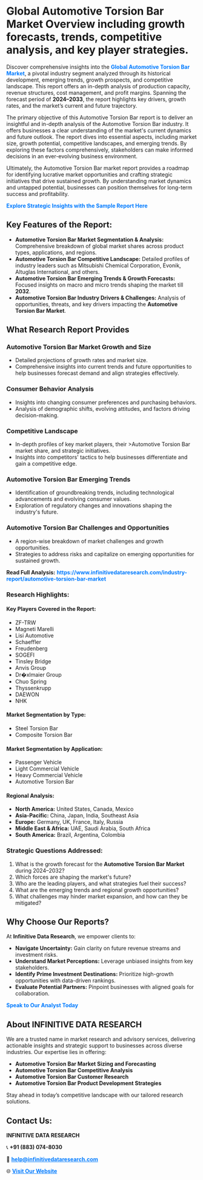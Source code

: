 <h1>Global Automotive Torsion Bar Market Overview including growth forecasts, trends, competitive analysis, and key player strategies.</h1>
<p>
Discover comprehensive insights into the 
<a href="https://www.infinitivedataresearch.com/industry-report/automotive-torsion-bar-market" rel="dofollow" style="color: #007BFF; text-decoration: none;"><strong>Global Automotive Torsion Bar Market</strong></a>, a pivotal industry segment analyzed through its historical development, emerging trends, growth prospects, and competitive landscape. This report offers an in-depth analysis of production capacity, revenue structures, cost management, and profit margins. Spanning the forecast period of <strong>2024–2033</strong>, the report highlights key drivers, growth rates, and the market’s current and future trajectory.
</p>
<p>
The primary objective of this Automotive Torsion Bar report is to deliver an insightful and in-depth analysis of the Automotive Torsion Bar industry. It offers businesses a clear understanding of the market's current dynamics and future outlook. The report dives into essential aspects, including market size, growth potential, competitive landscapes, and emerging trends. By exploring these factors comprehensively, stakeholders can make informed decisions in an ever-evolving business environment.
</p>
<p>
Ultimately, the Automotive Torsion Bar market report provides a roadmap for identifying lucrative market opportunities and crafting strategic initiatives that drive sustained growth. By understanding market dynamics and untapped potential, businesses can position themselves for long-term success and profitability.
</p>
<p>
<a href="https://www.infinitivedataresearch.com/request-sample/reportId=110891" style="color: #007BFF; text-decoration: none;"><strong>Explore Strategic Insights with the Sample Report Here</strong></a>
</p>

<h2>Key Features of the Report:</h2>
<ul>
<li><strong>Automotive Torsion Bar Market Segmentation & Analysis:</strong> Comprehensive breakdown of global market shares across product types, applications, and regions.</li>
<li><strong>Automotive Torsion Bar Competitive Landscape:</strong> Detailed profiles of industry leaders such as Mitsubishi Chemical Corporation, Evonik, Altuglas International, and others.</li>
<li><strong>Automotive Torsion Bar Emerging Trends & Growth Forecasts:</strong> Focused insights on macro and micro trends shaping the market till <strong>2032</strong>.</li>
<li><strong>Automotive Torsion Bar Industry Drivers & Challenges:</strong> Analysis of opportunities, threats, and key drivers impacting the <strong>Automotive Torsion Bar Market</strong>.</li>
</ul>

<h2>What Research Report Provides</h2>
<h3>Automotive Torsion Bar Market Growth and Size</h3>
<ul>
<li>Detailed projections of growth rates and market size.</li>
<li>Comprehensive insights into current trends and future opportunities to help businesses forecast demand and align strategies effectively.</li>
</ul>

<h3>Consumer Behavior Analysis</h3>
<ul>
<li>Insights into changing consumer preferences and purchasing behaviors.</li>
<li>Analysis of demographic shifts, evolving attitudes, and factors driving decision-making.</li>
</ul>

<h3>Competitive Landscape</h3>
<ul>
<li>In-depth profiles of key market players, their >Automotive Torsion Bar market share, and strategic initiatives.</li>
<li>Insights into competitors' tactics to help businesses differentiate and gain a competitive edge.</li>
</ul>

<h3>Automotive Torsion Bar Emerging Trends</h3>
<ul>
<li>Identification of groundbreaking trends, including technological advancements and evolving consumer values.</li>
<li>Exploration of regulatory changes and innovations shaping the industry's future.</li>
</ul>

<h3>Automotive Torsion Bar Challenges and Opportunities</h3>
<ul>
<li>A region-wise breakdown of market challenges and growth opportunities.</li>
<li>Strategies to address risks and capitalize on emerging opportunities for sustained growth.</li>
</ul>
<p><strong>Read Full Analysis:</strong> <a href="https://www.infinitivedataresearch.com/industry-report/automotive-torsion-bar-market" rel="dofollow" style="color: #007BFF; text-decoration: none;"><strong>https://www.infinitivedataresearch.com/industry-report/automotive-torsion-bar-market</strong></a></p>
<h3>Research Highlights:</h3>
<h4>Key Players Covered in the Report:</h4>
<ul><li>ZF-TRW</li><li>Magneti Marelli</li><li>Lisi Automotive</li><li>Schaeffler</li><li>Freudenberg</li><li>SOGEFI</li><li>Tinsley Bridge</li><li>Anvis Group</li><li>Dr�xlmaier Group</li><li>Chuo Spring</li><li>Thyssenkrupp</li><li>DAEWON</li><li>NHK</li></ul>
<h4>Market Segmentation by Type:</h4>
<ul><li>Steel Torsion Bar</li><li>Composite Torsion Bar</li></ul>
<h4>Market Segmentation by Application:</h4>
<ul><li>Passenger Vehicle</li><li>Light Commercial Vehicle</li><li>Heavy Commercial Vehicle</li><li>Automotive Torsion Bar</li></ul>

<h4>Regional Analysis:</h4>
<ul>
<li><strong>North America:</strong> United States, Canada, Mexico</li>
<li><strong>Asia-Pacific:</strong> China, Japan, India, Southeast Asia</li>
<li><strong>Europe:</strong> Germany, UK, France, Italy, Russia</li>
<li><strong>Middle East & Africa:</strong> UAE, Saudi Arabia, South Africa</li>
<li><strong>South America:</strong> Brazil, Argentina, Colombia</li>
</ul>

<h3>Strategic Questions Addressed:</h3>
<ol>
<li>What is the growth forecast for the <strong>Automotive Torsion Bar Market</strong> during 2024–2032?</li>
<li>Which forces are shaping the market's future?</li>
<li>Who are the leading players, and what strategies fuel their success?</li>
<li>What are the emerging trends and regional growth opportunities?</li>
<li>What challenges may hinder market expansion, and how can they be mitigated?</li>
</ol>

<h2>Why Choose Our Reports?</h2>
<p>At <strong>Infinitive Data Research</strong>, we empower clients to:</p>
<ul>
<li><strong>Navigate Uncertainty:</strong> Gain clarity on future revenue streams and investment risks.</li>
<li><strong>Understand Market Perceptions:</strong> Leverage unbiased insights from key stakeholders.</li>
<li><strong>Identify Prime Investment Destinations:</strong> Prioritize high-growth opportunities with data-driven rankings.</li>
<li><strong>Evaluate Potential Partners:</strong> Pinpoint businesses with aligned goals for collaboration.</li>
</ul>
<p><a href="https://www.infinitivedataresearch.com/industry-report/automotive-torsion-bar-market" rel="dofollow" style="color: #007BFF; text-decoration: none;"><strong>Speak to Our Analyst Today</strong></a></p>

<h2>About INFINITIVE DATA RESEARCH</h2>
<p>We are a trusted name in market research and advisory services, delivering actionable insights and strategic support to businesses across diverse industries. Our expertise lies in offering:</p>
<ul>
<li><strong>Automotive Torsion Bar Market Sizing and Forecasting</strong></li>
<li><strong>Automotive Torsion Bar Competitive Analysis</strong></li>
<li><strong>Automotive Torsion Bar Customer Research</strong></li>
<li><strong>Automotive Torsion Bar Product Development Strategies</strong></li>
</ul>
<p>Stay ahead in today’s competitive landscape with our tailored research solutions.</p>

<h2>Contact Us:</h2>
<p><strong>INFINITIVE DATA RESEARCH</strong></p>
<p>📞 <strong>+91 (883) 074-8030</strong></p>
<p>📧 <strong><a href="mailto:help@infinitivedataresearch.com" style="color: #007BFF;">help@infinitivedataresearch.com</a></strong></p>
<p>🌐 <strong><a href="https://www.infinitivedataresearch.com" rel="dofollow" style="color: #007BFF;">Visit Our Website</a></strong></p>